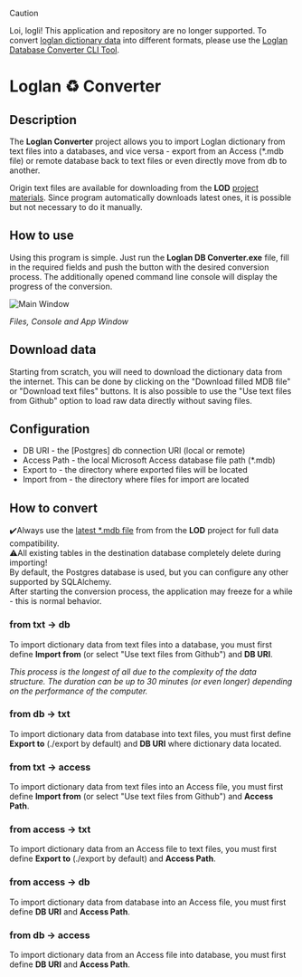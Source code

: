 > [!CAUTION]
> Loi, logli! This application and repository are no longer supported. To convert [loglan dictionary data](https://github.com/torrua/LOD) into different formats, please use the [Loglan Database Converter CLI Tool](https://github.com/torrua/loglan_converter).


# Loglan ♻️ Converter
## Description
The **Loglan Converter** project allows you to import Loglan dictionary from text files into a databases, and vice versa - export from an Access (*.mdb file) or remote database back to text files or even directly move from db to another. 

Origin text files are available for downloading from the **LOD** [project materials](https://raw.githubusercontent.com/torrua/LOD/master/tables/). Since program automatically downloads latest ones, it is possible but not necessary to do it manually.

## How to use
Using this program is simple. Just run the **Loglan DB Converter.exe** file, fill in the required fields and push the button with the desired conversion process. The additionally opened command line console will display the progress of the conversion.

![Main Window](https://telegra.ph/file/ac1746b2210f73164ec31.png)

*Files, Console and App Window*

## Download data
Starting from scratch, you will need to download the dictionary data from the internet. This can be done by clicking on the "Download filled MDB file" or "Download text files" buttons. It is also possible to use the "Use text files from Github" option to load raw data directly without saving files.

## Configuration
* DB URI - the [Postgres] db connection URI  (local or remote)
* Access Path - the local Microsoft Access database file path (*.mdb)
* Export to - the directory where exported files will be located
* Import from - the directory where files for import are located

## How to convert 
✔️Always use the [latest *.mdb file](https://github.com/torrua/LOD/raw/master/source/LoglanDictionary.mdb) from from the **LOD** project for full data compatibility.<br>
⚠️All existing tables in the destination database completely delete during importing!<br>
By default, the Postgres database is used, but you can configure any other supported by SQLAlchemy.<br>
After starting the conversion process, the application may freeze for a while - this is normal behavior.<br>
### from txt → db
To import dictionary data from text files into a database, you must first define **Import from** (or select "Use text files from Github") and **DB URI**.

_This process is the longest of all due to the complexity of the data structure. The duration can be up to 30 minutes (or even longer) depending on the performance of the computer._
### from db → txt
To import dictionary data from database into text files, you must first define **Export to** (./export by default) and **DB URI** where dictionary data located.
### from txt → access
To import dictionary data from text files into an Access file, you must first define **Import from** (or select "Use text files from Github") and **Access Path**.
### from access → txt
To import dictionary data from an Access file to text files, you must first define **Export to** (./export by default) and **Access Path**.
### from access → db
To import dictionary data from database into an Access file, you must first define **DB URI** and **Access Path**. 
### from db → access
To import dictionary data from an Access file into database, you must first define **DB URI** and **Access Path**.
